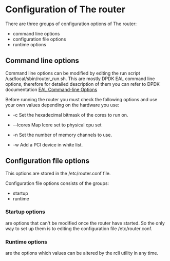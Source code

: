 # Configuration of The router

There are three groups of configuration options of The router:

 * command line options
 * configuration file options
 * runtime options
	
## Command line options
Command line options can be modified by editing the run script /usr/local/sbin/router_run.sh.
This are mostly DPDK EAL command line options, therefore for detailed description of them you can
refer to DPDK documentation <a href="http://dpdk.org/doc/guides/testpmd_app_ug/run_app.html?highlight=eal%20options">EAL Command-line Options</a>

Before running the router you must check the following options and use your own values depending on the hardware you use:
 * -c
Set the hexadecimal bitmask of the cores to run on.
	
 * --lcores
Map lcore set to physical cpu set

 * -n
Set the number of memory channels to use.

 * -w
Add a PCI device in white list.

## Configuration file options

This options are stored in the /etc/router.conf file.

Configuration file options consists of the groups:
 * startup
 * runtime

### Startup options 
are options that can't be modified once the router have started.
So the only way to set up them is to editing the configuration file /etc/router.conf.



### Runtime options 
are the options which values can be altered by the rcli utility in any time.